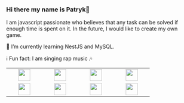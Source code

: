 ### Hi there my name is Patryk👋

<p style="width: 500px;">I am javascript passionate who believes that any task can be solved if enough time is spent on it. In the future, I would like to create my own game.</p>

:closed_book: I’m currently learning NestJS and MySQL.

:information_source: Fun fact: I am singing rap music :notes: 

<table width="320px">
    <tbody>
        <tr valign="center">
            <td width="80px" align="center">
                <img height="32px" src="https://cdn.jsdelivr.net/gh/devicons/devicon/icons/html5/html5-original.svg">
            </td>
            <td width="80px" align="center">
                <img height="32px" src="https://cdn.jsdelivr.net/gh/devicons/devicon/icons/sass/sass-original.svg" />
            </td>
            <td width="80px" align="center">
                <img height="32px" src="https://cdn.jsdelivr.net/gh/devicons/devicon/icons/javascript/javascript-original.svg" />
            </td>
            <td width="80px" align="center">
                <img height="32px" src="https://cdn.jsdelivr.net/gh/devicons/devicon/icons/typescript/typescript-original.svg">
            </td>
        </tr>
        <tr valign="center">
            <td width="80px" align="center">
                <img height="32" src="https://cdn.jsdelivr.net/gh/devicons/devicon/icons/vuejs/vuejs-original.svg">
            </td>
            <td width="80px" align="center">
                <img height="32px" src="https://cdn.jsdelivr.net/gh/devicons/devicon/icons/nuxtjs/nuxtjs-original.svg" />
            </td>
            <td width="80px" align="center">
                <img height="32px" src="https://cdn.jsdelivr.net/gh/devicons/devicon/icons/nestjs/nestjs-plain.svg" />
            </td>
            <td width="80px" align="center">
                <img height="32px" src="https://cdn.jsdelivr.net/gh/devicons/devicon/icons/mysql/mysql-plain.svg">
            </td>
        </tr>
    </tbody>
</table>

